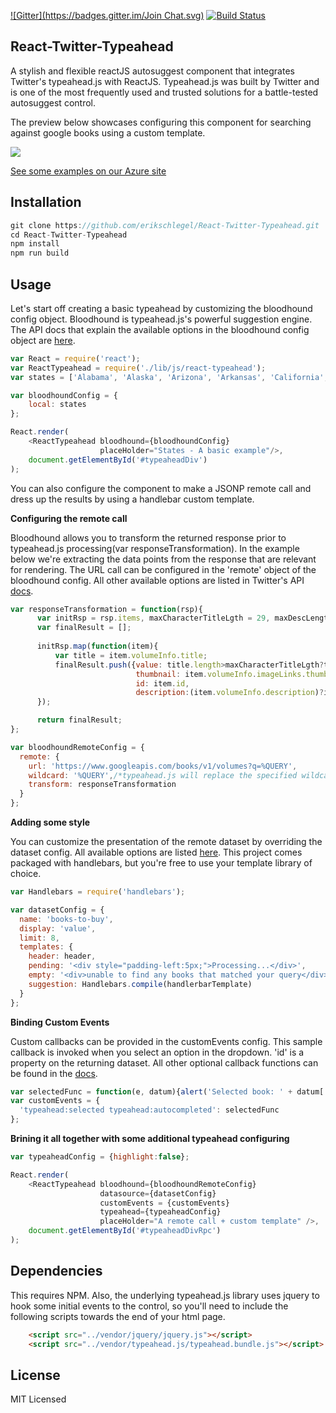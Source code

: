 [![Gitter](https://badges.gitter.im/Join Chat.svg)](https://gitter.im/erikschlegel/React-Twitter-Typeahead?utm_source=badge&utm_medium=badge&utm_campaign=pr-badge&utm_content=badge) [![Build Status](https://travis-ci.org/erikschlegel/React-Twitter-Typeahead.svg)](https://travis-ci.org/erikschlegel/React-Twitter-Typeahead)

## React-Twitter-Typeahead
A stylish and flexible reactJS autosuggest component that integrates Twitter's typeahead.js with ReactJS. Typeahead.js was built by Twitter and is one of the most frequently used and trusted solutions for a battle-tested autosuggest control. 

The preview below showcases configuring this component for searching against google books using a custom template.

![](https://raw.githubusercontent.com/erikschlegel/React-Twitter-Typeahead/master/assets/react-typeahead-animation.gif)

[See some examples on our Azure site](http://reactypeahead.azurewebsites.net/example/)

## Installation
```js
git clone https://github.com/erikschlegel/React-Twitter-Typeahead.git
cd React-Twitter-Typeahead
npm install
npm run build
```
## Usage
Let's start off creating a basic typeahead by customizing the bloodhound config object. Bloodhound is typeahead.js's powerful suggestion engine. The API docs that explain the available options in the bloodhound config object are [here](https://github.com/twitter/typeahead.js/blob/master/doc/bloodhound.md#options).
```js
var React = require('react');
var ReactTypeahead = require('./lib/js/react-typeahead');
var states = ['Alabama', 'Alaska', 'Arizona', 'Arkansas', 'California';//....

var bloodhoundConfig = {
	local: states
};

React.render(
    <ReactTypeahead bloodhound={bloodhoundConfig} 
                    placeHolder="States - A basic example"/>,
    document.getElementById('#typeaheadDiv')
);
```

You can also configure the component to make a JSONP remote call and dress up the results by using a handlebar custom template.

**Configuring the remote call**

Bloodhound allows you to transform the returned response prior to typeahead.js processing(var responseTransformation). In the example below we're extracting the data points from the response that are relevant for rendering. The URL call can be configured in the 'remote' object of the bloodhound config. All other available options are listed in Twitter's API [docs](https://github.com/twitter/typeahead.js/blob/master/doc/bloodhound.md#remote).
```js
var responseTransformation = function(rsp){
      var initRsp = rsp.items, maxCharacterTitleLgth = 29, maxDescLength = 80;
      var finalResult = [];
      
      initRsp.map(function(item){
          var title = item.volumeInfo.title;
          finalResult.push({value: title.length>maxCharacterTitleLgth?title.substring(0, maxCharacterTitleLgth):title,
                            thumbnail: item.volumeInfo.imageLinks.thumbnail,
                            id: item.id,
                            description:(item.volumeInfo.description)?item.volumeInfo.description.substring(0, maxDescLength):''});
      });

      return finalResult;
};

var bloodhoundRemoteConfig = {
  remote: {
    url: 'https://www.googleapis.com/books/v1/volumes?q=%QUERY',
    wildcard: '%QUERY',/*typeahead.js will replace the specified wildcard with the inputted value in the GET call*/
    transform: responseTransformation
  }
};
```
**Adding some style**

You can customize the presentation of the remote dataset by overriding the dataset config. All available options are listed [here](https://github.com/twitter/typeahead.js/blob/master/doc/jquery_typeahead.md#datasets). This project comes packaged with handlebars, but you're free to use your template library of choice. 
```js
var Handlebars = require('handlebars');

var datasetConfig = {
  name: 'books-to-buy',
  display: 'value',
  limit: 8,
  templates: {
    header: header,
    pending: '<div style="padding-left:5px;">Processing...</div>',
    empty: '<div>unable to find any books that matched your query</div>',
    suggestion: Handlebars.compile(handlerbarTemplate)
  }
};
```
**Binding Custom Events**

Custom callbacks can be provided in the customEvents config. This sample callback is invoked when you select an option in the dropdown. 'id' is a property on the returning dataset. All other optional callback functions can be found in the [docs](https://github.com/twitter/typeahead.js/blob/master/doc/jquery_typeahead.md#custom-events). 
```js
var selectedFunc = function(e, datum){alert('Selected book: ' + datum['id']);};
var customEvents = {
  'typeahead:selected typeahead:autocompleted': selectedFunc
};
```

**Brining it all together with some additional typeahead configuring**

```js
var typeaheadConfig = {highlight:false};

React.render(
    <ReactTypeahead bloodhound={bloodhoundRemoteConfig} 
                    datasource={datasetConfig}
                    customEvents = {customEvents}
                    typeahead={typeaheadConfig}
                    placeHolder="A remote call + custom template" />,
    document.getElementById('#typeaheadDivRpc')
);
```

## Dependencies
This requires NPM. Also, the underlying typeahead.js library uses jquery to hook some initial events to the control, so you'll need to include the following scripts towards the end of your html page.   
```html
    <script src="../vendor/jquery/jquery.js"></script>
    <script src="../vendor/typeahead.js/typeahead.bundle.js"></script>
```

## License
MIT Licensed

